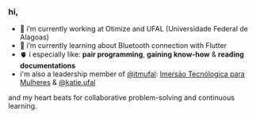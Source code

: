 ### hi,

- 🔭 i’m currently working at Otimize and UFAL (Universidade Federal de Alagoas)
- 🌱 i’m currently learning about Bluetooth connection with Flutter
- 🫀 i especially like: **pair programming**, **gaining know-how** & **reading documentations**
- i'm also a leadership member of [@itmufal](https://github.com/itmufal): [Imersão Tecnólogica para Mulheres](https://itmufal.github.io) & [@katie.ufal](https://github.com/GrupoKatie)

and my heart beats for collaborative problem-solving and continuous learning.

